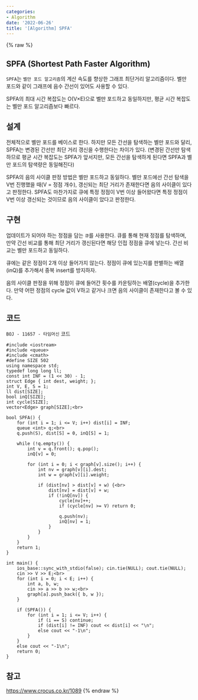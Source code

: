 ```yaml
---
categories:
- Algorithm
date: '2022-06-26'
title: '[Algorithm] SPFA'
---
```


{% raw %}
## SPFA (Shortest Path Faster Algorithm)
`SPFA`는 `벨만 포드 알고리즘`의 계산 속도를 향상한 그래프 최단거리 알고리즘이다. 벨만 포드와 같이 그래프에 음수 간선이 있어도 사용할 수 있다.

SPFA의 최대 시간 복잡도는 O(V×E)으로 벨만 포드하고 동일하지만, 평균 시간 복잡도는 벨만 포드 알고리즘보다 빠르다.

## 설계
전체적으로 벨만 포드를 베이스로 한다. 하지만 모든 간선을 탐색하는 벨만 포드와 달리, SPFA는 변경된 간선만 최단 거리 갱신을 수행한다는 차이가 있다. (변경된 간선만 탐색하므로 평균 시간 복잡도는 SPFA가 앞서지만, 모든 간선을 탐색하게 된다면 SPFA과 벨만 포드의 탐색량은 동일해진다)

SPFA의 음의 사이클 판정 방법은 벨만 포드하고 동일하다. 벨만 포드에선 간선 탐색을 V번 진행했을 때(V = 정점 개수), 갱신되는 최단 거리가 존재한다면 음의 사이클이 있다고 판정한다. SPFA도 마찬가지로 큐에 특정 정점이 V번 이상 들어왔다면 특정 정점이 V번 이상 갱신되는 것이므로 음의 사이클이 았다고 판정한다.

## 구현
업데이트가 되어야 하는 정점을 담는 `큐`를 사용한다. 큐를 통해 현재 정점를 탐색하며, 만약 간선 비교를 통해 최단 거리가 갱신된다면 해당 인접 정점을 큐에 넣는다. 간선 비교는 벨만 포드하고 동일하다.

큐에는 같은 정점이 2개 이상 들어가지 않는다. 정점이 큐에 있는지를 판별하는 배열(inQ)를 추가해서 중복 insert를 방지하자.

음의 사이클 판정을 위해 정점이 큐에 들어간 횟수를 카운팅하는 배열(cycle)을 추가한다. 만약 어떤 정점의 cycle 값이 V하고 같거나 크면 음의 사이클이 존재한다고 볼 수 있다. 

## 코드
`BOJ - 11657 - 타임머신` 코드
```
#include <iostream>
#include <queue>
#include <cmath>
#define SIZE 502
using namespace std;
typedef long long ll;
const int INF = (1 << 30) - 1;
struct Edge { int dest, weight; };
int V, E, S = 1;
ll dist[SIZE];
bool inQ[SIZE];
int cycle[SIZE];
vector<Edge> graph[SIZE];<br>

bool SPFA() {
    for (int i = 1; i <= V; i++) dist[i] = INF;
    queue <int> q;<br>
    q.push(S), dist[S] = 0, inQ[S] = 1;

    while (!q.empty()) {
        int v = q.front(); q.pop();
        inQ[v] = 0;

        for (int i = 0; i < graph[v].size(); i++) {
            int nv = graph[v][i].dest;
            int w = graph[v][i].weight;

            if (dist[nv] > dist[v] + w) {<br>
                dist[nv] = dist[v] + w;
                if (!inQ[nv]) {
                    cycle[nv]++;
                    if (cycle[nv] >= V) return 0;

                    q.push(nv);
                    inQ[nv] = 1;
                }
            }
        }
    }
    return 1;
}

int main() {
	ios_base::sync_with_stdio(false); cin.tie(NULL); cout.tie(NULL);
	cin >> V >> E;<br>
	for (int i = 0; i < E; i++) {
		int a, b, w;
		cin >> a >> b >> w;<br>
		graph[a].push_back({ b, w });
	}

	if (SPFA()) {
		for (int i = 1; i <= V; i++) {
			if (i == S) continue;
			if (dist[i] != INF) cout << dist[i] << "\n";
			else cout << "-1\n";
		}
	}
	else cout << "-1\n";
	return 0;
}
```

## 참고
https://www.crocus.co.kr/1089
{% endraw %}